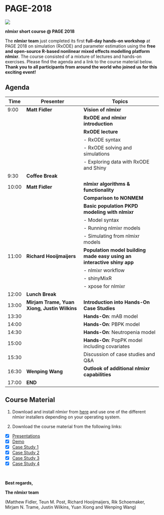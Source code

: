 # PAGE-2018

<img src="https://github.com/nlmixrdevelopment/nlmixr/blob/master/vignettes/nlmixr_RxODE_shinyMixR_combo.jpg">

**nlmixr short course @ PAGE 2018**

The **nlmixr team** just completed its first **full-day hands-on workshop** at PAGE 2018 on simulation (RxODE) and parameter estimation 
using the **free and open-source R-based nonlinear mixed effects modelling platform nlmixr**. 
The course consisted of a mixture of lectures and hands-on exercises. Please find the agenda and a link to the course material below. 
**Thank you to all participants from around the world who joined us for this exciting event!**

## Agenda

| Time | Presenter | Topics |
| ------------- | ----------------- | ------|
| 9:00 | **Matt Fidler** | **Vision of nlmixr**|
|      |                 | **RxODE and nlmixr introduction** |
|      |                 | **RxODE lecture** |
|      |                 | - RxODE syntax |
|      |                 | - RxODE solving and simulations |
|      |                 | - Exploring data with RxODE and Shiny |
| 9:30 | **Coffee Break**|
| 10:00 | **Matt Fidler** | **nlmixr algorithms & functionality**|
|       |                 | **Comparison to NONMEM** |
|       |                 | **Basic population PKPD modeling with nlmixr** |
|       |                 |  - Model syntax |
|       |                 |  - Running nlmixr models |
|       |                 |  - Simulating from nlmixr models |
| 11:00 | **Richard Hooijmaijers** | **Population model building made easy using an interactive shiny app**|
|       |                      | - nlmixr workflow |
|       |                      | - shinyMixR |
|       |                      | - xpose for nlmixr |
| 12:00 | **Lunch Break**|
| 13:00 | **Mirjam Trame, Yuan Xiong, Justin Wilkins** |**Introduction into Hands-On Case Studies** |
| 13:30 |                                              | **Hands-On**: mAB model|
| 14:00 |                                              | **Hands-On**: PBPK model |
| 14:30 |                                              | **Hands-On**: Neutropenia model |
| 15:00 |                                              | **Hands-On**: PopPK model including covariates|
| 15:30 |                                              | Discussion of case studies and Q&A|
| 16:30 | **Wenping Wang** | **Outlook of additional nlmixr capabilities** |
| 17:00 | **END** |

## Course Material

1) Download and install nlmixr from [here]( https://github.com/nlmixrdevelopment/nlmixr/releases/tag/v9.0.1-0 ) and use one of the different nlmixr installers depending on your operating system.

2) Download the course material from the following links:
- [x] [Presentations]( https://github.com/nlmixrdevelopment/PAGE-2018/blob/master/Presentations_PAGE2018.zip )
- [x] [Demo]( https://github.com/nlmixrdevelopment/PAGE-2018/blob/master/Demo_Theophylline_PAGE2018.zip )
- [x] [Case Study 1]( https://github.com/nlmixrdevelopment/PAGE-2018/blob/master/Case%20Study_1_PAGE2018.zip )
- [x] [Case Study 2]( https://github.com/nlmixrdevelopment/PAGE-2018/blob/master/Case%20Study%202_PAGE2018.zip )
- [x] [Case Study 3]( https://github.com/nlmixrdevelopment/PAGE-2018/blob/master/Case%20Study%202_PAGE2018.zip )
- [x] [Case Study 4]( https://github.com/nlmixrdevelopment/PAGE-2018/blob/master/Case%20Study%204_PAGE2018.zip )

<br />

**Best regards,**

**The nlmixr team**

(Matthew Fidler, Teun M. Post, Richard Hooijmaijers, Rik Schoemaker, Mirjam N. Trame, Justin Wilkins, Yuan Xiong and Wenping Wang)
